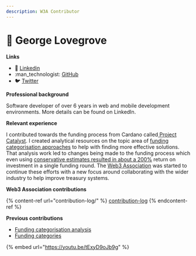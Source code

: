 ```yaml
---
description: W3A Contributor
---
```


# 🧑 George Lovegrove

**Links**

* :briefcase: [Linkedin](https://www.linkedin.com/in/georgelovegrove/)
* :man\_technologist: [GitHub](https://github.com/lovegrovegeorge)
* :bird: [Twitter](https://twitter.com/lovegrovegeo)



**Professional background**

Software developer of over 6 years in web and mobile development environments. More details can be found on LinkedIn.



**Relevant experience**

I contributed towards the funding process from Cardano called[ Project Catalyst](https://projectcatalyst.io/). I created analytical resources on the topic area of [funding categorisation approaches](https://docs.catalystcontributors.org/funding-categorisation-analysis/) to help with finding more effective solutions. That analysis work led to changes being made to the funding process which even using [conservative estimates resulted in about a 200%](https://docs.catalystcontributors.org/funding-categorisation-analysis/historical-analysis-and-comparisons/categorisation-overall-cost-comparison) return on investment in a single funding round. The [Web3 Association](https://docs.web3association.co/) was started to continue these efforts with a new focus around collaborating with the wider industry to help improve treasury systems.



**Web3 Association contributions**

{% content-ref url="contribution-log/" %}
[contribution-log](contribution-log/)
{% endcontent-ref %}



**Previous contributions**

* [Funding categorisation analysis](https://docs.catalystcontributors.org/funding-categorisation-analysis/)
* [Funding categories](../../approach/shared-learning.md)

{% embed url="https://youtu.be/tExyD9oJb9g" %}
